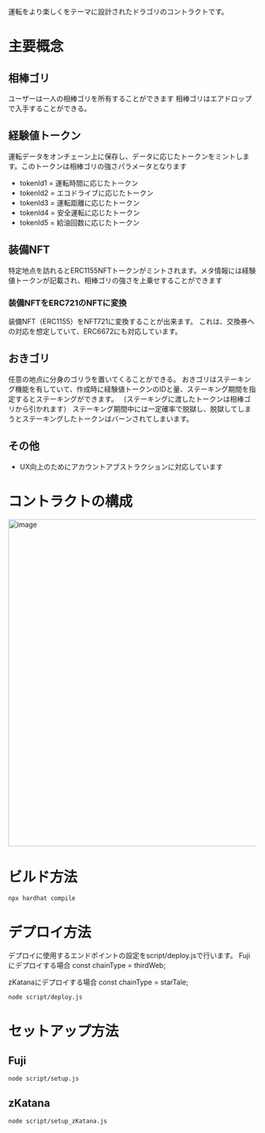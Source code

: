 運転をより楽しくをテーマに設計されたドラゴリのコントラクトです。

# 主要概念

## 相棒ゴリ
 ユーザーは一人の相棒ゴリを所有することができます
 相棒ゴリはエアドロップで入手することができる。

## 経験値トークン
運転データをオンチェーン上に保存し、データに応じたトークンをミントします。このトークンは相棒ゴリの強さパラメータとなります
- tokenId1 = 運転時間に応じたトークン
- tokenId2 = エコドライブに応じたトークン
- tokenId3 = 運転距離に応じたトークン
- tokenId4 = 安全運転に応じたトークン
- tokenId5 = 給油回数に応じたトークン

## 装備NFT
特定地点を訪れるとERC1155NFTトークンがミントされます。メタ情報には経験値トークンが記載され、相棒ゴリの強さを上乗せすることができます

### 装備NFTをERC721のNFTに変換
装備NFT（ERC1155）をNFT721に変換することが出来ます。
これは、交換券への対応を想定していて、ERC6672にも対応しています。

## おきゴリ
任意の地点に分身のゴリラを置いてくることができる。
おきゴリはステーキング機能を有していて、作成時に経験値トークンのIDと量、ステーキング期間を指定するとステーキングができます。
（ステーキングに渡したトークンは相棒ゴリから引かれます）
ステーキング期間中には一定確率で脱獄し、脱獄してしまうとステーキングしたトークンはバーンされてしまいます。

## その他
- UX向上のためにアカウントアブストラクションに対応しています

# コントラクトの構成
<img width="662" alt="image" src="https://github.com/mossan-ultra/DrivingGorilla/assets/95908731/1950a279-1934-4bd0-93b5-056637c8b0f0">


# ビルド方法
```
npx hardhat compile
```

# デプロイ方法
デプロイに使用するエンドポイントの設定をscript/deploy.jsで行います。
Fujiにデプロイする場合
const chainType = thirdWeb;

zKatanaにデプロイする場合
const chainType = starTale;

```
node script/deploy.js
```

# セットアップ方法
## Fuji
```
node script/setup.js
```

## zKatana
```
node script/setup_zKatana.js
```


